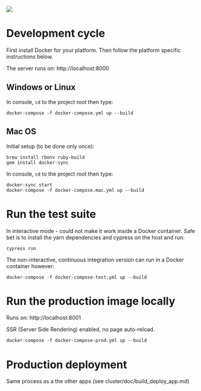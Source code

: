 ![](https://github.com/hubrise/website/workflows/spec/badge.svg)

# Development cycle

First install Docker for your platform. Then follow the platform specific instructions below.

The server runs on: http://localhost:8000

## Windows or Linux

In console, `cd` to the project root then type:

```
docker-compose -f docker-compose.yml up --build
```

## Mac OS

Initial setup (to be done only once):
```
brew install rbenv ruby-build
gem install docker-sync
```

In console, `cd` to the project root then type:

```
docker-sync start
docker-compose -f docker-compose.mac.yml up --build
```

# Run the test suite

In interactive mode - could not make it work inside a Docker container.
Safe bet is to install the yarn dependencies and cypress on the host and run:

```
cypress run
```

The non-interactive, continuous integration version can run in a Docker container however:

```shell
docker-compose -f docker-compose-test.yml up --build
```

# Run the production image locally

Runs on: http://localhost:8001

SSR (Server Side Rendering) enabled, no page auto-reload.

```shell
docker-compose -f docker-compose-prod.yml up --build
```

# Production deployment

Same process as a the other apps (see cluster/doc/build_deploy_app.md)
